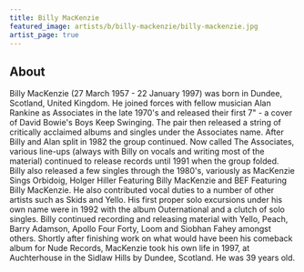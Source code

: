 ```yaml
---
title: Billy MacKenzie
featured_image: artists/b/billy-mackenzie/billy-mackenzie.jpg
artist_page: true
---
```

## About

Billy MacKenzie (27 March 1957 - 22 January 1997) was born in Dundee, Scotland, United Kingdom. He joined forces with fellow musician Alan Rankine as Associates in the late 1970's and released their first 7" - a cover of David Bowie's Boys Keep Swinging. The pair then released a string of critically acclaimed albums and singles under the Associates name. After Billy and Alan split in 1982 the group continued. Now called The Associates, various line-ups (always with Billy on vocals and writing most of the material) continued to release records until 1991 when the group folded. Billy also released a few singles through the 1980's, variously as MacKenzie Sings Orbidoig, Holger Hiller Featuring Billy MacKenzie and BEF Featuring Billy MacKenzie. He also contributed vocal duties to a number of other artists such as Skids and Yello. His first proper solo excursions under his own name were in 1992 with the album Outernational and a clutch of solo singles. Billy continued recording and releasing material with Yello, Peach, Barry Adamson, Apollo Four Forty, Loom and Siobhan Fahey amongst others. Shortly after finishing work on what would have been his comeback album for Nude Records, MacKenzie took his own life in 1997, at Auchterhouse in the Sidlaw Hills by Dundee, Scotland. He was 39 years old.

